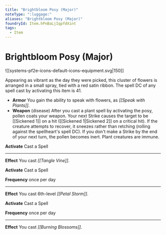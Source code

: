 ```yaml
---
title: "Brightbloom Posy (Major)"
noteType: ":luggage:"
aliases: "Brightbloom Posy (Major)"
foundryId: Item.hPnBaLjIqpfdXint
tags:
  - Item
---
```


# Brightbloom Posy (Major)
![[systems-pf2e-icons-default-icons-equipment.svg|150]]

Appearing as vibrant as the day they were picked, this cluster of flowers is arranged in a small spray, tied with a red satin ribbon. The spell DC of any spell cast by activating this item is 41.

*   **Armor** You gain the ability to speak with flowers, as _[[Speak with Plants]]_.
*   **Weapon** (disease) After you cast a plant spell by activating the posy, pollen coats your weapon. Your next Strike causes the target to be [[Sickened 1]] on a hit ([[Sickened 1|Sickened 2]] on a critical hit). If the creature attempts to recover, it sneezes rather than retching (rolling against the spellheart's spell DC). If you don't make a Strike by the end of your next turn, the pollen becomes inert. Plant creatures are immune.

**Activate** Cast a Spell

* * *

**Effect** You cast _[[Tangle Vine]]_.

**Activate** Cast a Spell

**Frequency** once per day

* * *

**Effect** You cast 6th-level _[[Petal Storm]]_.

**Activate** Cast a Spell

**Frequency** once per day

* * *

**Effect** You cast _[[Burning Blossoms]]_.
